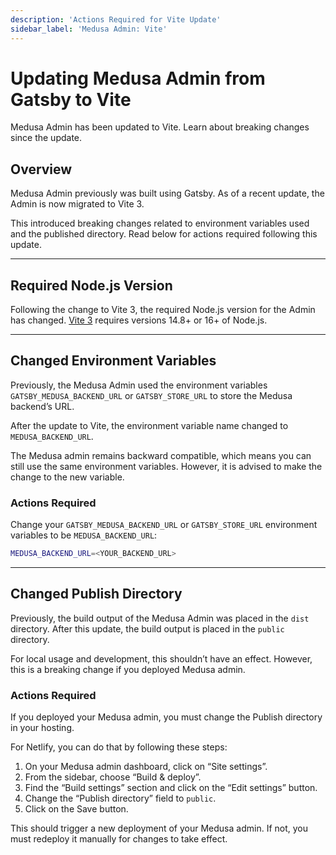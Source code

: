 ```yaml
---
description: 'Actions Required for Vite Update'
sidebar_label: 'Medusa Admin: Vite'
---
```


# Updating Medusa Admin from Gatsby to Vite

Medusa Admin has been updated to Vite. Learn about breaking changes since the update.

## Overview

Medusa Admin previously was built using Gatsby. As of a recent update, the Admin is now migrated to Vite 3.

This introduced breaking changes related to environment variables used and the published directory. Read below for actions required following this update.

---

## Required Node.js Version

<!-- vale docs.Numbers = NO -->

Following the change to Vite 3, the required Node.js version for the Admin has changed. [Vite 3](https://vitejs.dev/guide/#scaffolding-your-first-vite-project) requires versions 14.8+ or 16+ of Node.js.

<!-- vale docs.Numbers = YES -->

---

## Changed Environment Variables

Previously, the Medusa Admin used the environment variables `GATSBY_MEDUSA_BACKEND_URL` or `GATSBY_STORE_URL` to store the Medusa backend’s URL.

After the update to Vite, the environment variable name changed to `MEDUSA_BACKEND_URL`.

The Medusa admin remains backward compatible, which means you can still use the same environment variables. However, it is advised to make the change to the new variable.

### Actions Required

Change your `GATSBY_MEDUSA_BACKEND_URL` or `GATSBY_STORE_URL` environment variables to be `MEDUSA_BACKEND_URL`:

```bash
MEDUSA_BACKEND_URL=<YOUR_BACKEND_URL>
```

---

## Changed Publish Directory

Previously, the build output of the Medusa Admin was placed in the `dist` directory. After this update, the build output is placed in the `public` directory.

For local usage and development, this shouldn’t have an effect. However, this is a breaking change if you deployed Medusa admin.

### Actions Required

If you deployed your Medusa admin, you must change the Publish directory in your hosting.

For Netlify, you can do that by following these steps:

1. On your Medusa admin dashboard, click on “Site settings”.
2. From the sidebar, choose “Build & deploy”.
3. Find the “Build settings” section and click on the “Edit settings” button.
4. Change the “Publish directory” field to `public`.
5. Click on the Save button.

This should trigger a new deployment of your Medusa admin. If not, you must redeploy it manually for changes to take effect.
